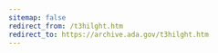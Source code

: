 ```yaml
---
sitemap: false 
redirect_from: /t3hilght.htm 
redirect_to: https://archive.ada.gov/t3hilght.htm 
---
```

